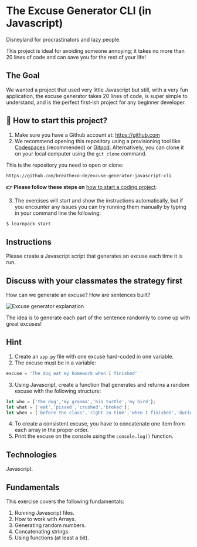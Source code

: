 <!--hide-->
# The Excuse Generator CLI (in Javascript)
<!--endhide-->

Disneyland for procrastinators and lazy people.

This project is ideal for avoiding someone annoying; it takes no more than 20 lines of code and can save you for the rest of your life!

## The Goal

We wanted a project that used very little Javascript but still, with a very fun application, the excuse generator takes 20 lines of code, is super simple to understand, and is the perfect first-ish project for any beginner developer.

<onlyfor saas="false" withBanner="false">

## 🌱  How to start this project?

1. Make sure you have a Github account at:  https://github.com
2. We recommend opening this repository using a provisioning tool like [Codespaces](https://4geeks.com/lesson/what-is-github-codespaces) (recommended) or [Gitpod](https://4geeks.com/lesson/how-to-use-gitpod). Alternatively, you can clone it on your local computer using the `git clone` command.

This is the repository you need to open or clone:

```
https://github.com/breatheco-de/excuse-generator-javascript-cli
```

**👉 Please follow these steps on** [how to start a coding project](https://4geeks.com/lesson/how-to-start-a-project).

3. The exercises will start and show the instructions automatically, but if you encounter any issues you can try running them manually by typing in your command line the following:

```bash
$ learnpack start
```
</onlyfor>

## Instructions

Please create a Javascript script that generates an excuse each time it is run.

## Discuss with your classmates the strategy first

How can we generate an excuse? How are sentences built?

![Excuse generator explanation](https://github.com/breatheco-de/tutorial-project-excuse-generator-javascript/blob/master/explanation.gif?raw=true)

The idea is to generate each part of the sentence randomly to come up with great excuses!

## Hint

1. Create an `app.py` file with one excuse hard-coded in one variable.
2. The excuse must be in a variable:
```js
excuse = 'The dog eat my homework when I finished'
```
3. Using Javascript, create a function that generates and returns a random excuse with the following structure:
```js
let who = ['the dog','my granma','his turtle','my bird'];
let what = ['eat','pissed','crushed','broked'];
let when = ['before the class','right in time','when I finished','during my lunch','while I was praying'];
```
4. To create a consistent excuse, you have to concatenate one item from each array in the proper order.
5. Print the excuse on the console using the `console.log()` function.

## Technologies

Javascript.

## Fundamentals

This exercise covers the following fundamentals:

1. Running Javascript files.
2. How to work with Arrays.
3. Generating random numbers.
4. Concatenating strings.
5. Using functions (at least a bit).
